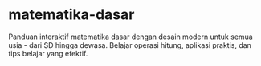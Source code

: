 # matematika-dasar
Panduan interaktif matematika dasar dengan desain modern untuk semua usia - dari SD hingga dewasa. Belajar operasi hitung, aplikasi praktis, dan tips belajar yang efektif.
